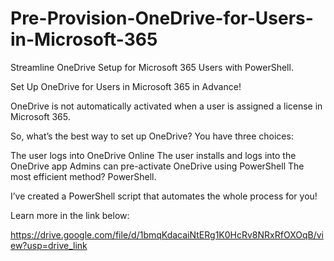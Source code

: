 # Pre-Provision-OneDrive-for-Users-in-Microsoft-365

Streamline OneDrive Setup for Microsoft 365 Users with PowerShell.

Set Up OneDrive for Users in Microsoft 365 in Advance!

OneDrive is not automatically activated when a user is assigned a license in Microsoft 365.

So, what’s the best way to set up OneDrive? You have three choices:

The user logs into OneDrive Online
The user installs and logs into the OneDrive app
Admins can pre-activate OneDrive using PowerShell
The most efficient method? PowerShell.

I’ve created a PowerShell script that automates the whole process for you!

Learn more in the link below:

https://drive.google.com/file/d/1bmqKdacaiNtERg1K0HcRv8NRxRfOXOqB/view?usp=drive_link
